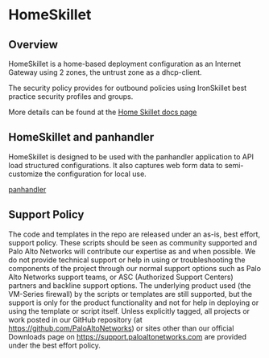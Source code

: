 # HomeSkillet

## Overview

HomeSkillet is a home-based deployment configuration as an Internet Gateway
using 2 zones, the untrust zone as a dhcp-client.

The security policy provides for outbound policies using IronSkillet
best practice security profiles and groups.

More details can be found at the
[Home Skillet docs page](https://HomeSkillet.readthedocs.io)

## HomeSkillet and panhandler

HomeSkillet is designed to be used with the panhandler application to API
load structured configurations. It also captures web form data to semi-customize
the configuration for local use.

[panhandler](https://panhandler.readthedocs.io)


## Support Policy
The code and templates in the repo are released under an as-is, best effort, support policy.
These scripts should be seen as community supported and Palo Alto Networks will contribute
our expertise as and when possible. We do not provide technical support or help in using
or troubleshooting the components of the project through our normal support options
such as Palo Alto Networks support teams, or ASC (Authorized Support Centers) partners
and backline support options. The underlying product used (the VM-Series firewall)
by the scripts or templates are still supported, but the support is only for the
product functionality and not for help in deploying or using the template or script itself.
Unless explicitly tagged, all projects or work posted in our GitHub repository
(at https://github.com/PaloAltoNetworks) or sites other than our official Downloads page
on https://support.paloaltonetworks.com are provided under the best effort policy.
